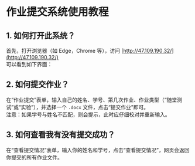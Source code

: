 # 作业提交系统使用教程

## 1. 如何打开此系统？
首先，打开浏览器（如 Edge，Chrome 等），访问 [http://47.109.190.32/](http://47.109.190.32/)  
可以看到如下界面：

## 2. 如何提交作业？
在“作业提交”表单，输入自己的姓名、学号、第几次作业、作业类型（“随堂测试”或“实验”），并选择一个 `.docx` 文件，点击“提交作业”即可。  
注意：如果学号与姓名不匹配，则会提示，此时应仔细校对并重新输入。

## 3. 如何查看我有没有提交成功？
在“查看提交情况”表单，输入你的姓名和学号，点击“查看提交情况”，网页会返回你提交的所有作业文件。
